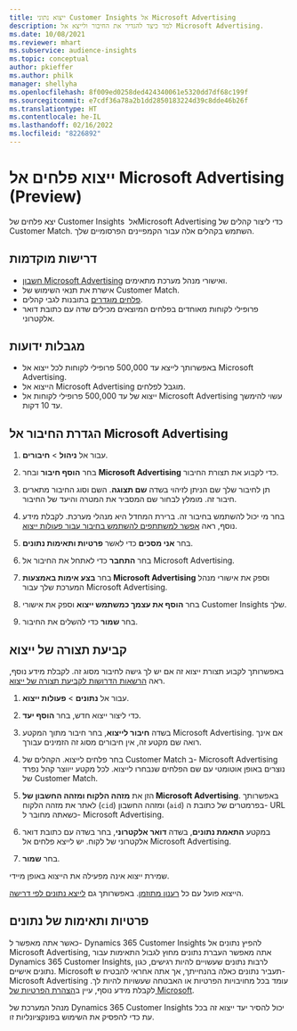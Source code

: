 ```yaml
---
title: ייצוא נתוני Customer Insights אל Microsoft Advertising
description: למד כיצד להגדיר את החיבור ולייצא אל Microsoft Advertising.
ms.date: 10/08/2021
ms.reviewer: mhart
ms.subservice: audience-insights
ms.topic: conceptual
author: pkieffer
ms.author: philk
manager: shellyha
ms.openlocfilehash: 8f009ed0258ded424340061e5320dd7df68c199f
ms.sourcegitcommit: e7cdf36a78a2b1dd2850183224d39c8dde46b26f
ms.translationtype: HT
ms.contentlocale: he-IL
ms.lasthandoff: 02/16/2022
ms.locfileid: "8226892"
---
```

# <a name="export-segments-to-microsoft-advertising-preview"></a>ייצוא פלחים אל Microsoft Advertising‏ (Preview)

יצא פלחים של Customer Insights אל ‏Microsoft Advertising כדי ליצור קהלים של Customer Match. השתמש בקהלים אלה עבור הקמפיינים הפרסומיים שלך.

## <a name="prerequisites"></a>דרישות מוקדמות

-   [חשבון Microsoft Advertising](https://ads.microsoft.com/) ואישורי מנהל מערכת מתאימים.
-   אישרת את תנאי השימוש של Customer Match. 
-   [פלחים מוגדרים](segments.md) בתובנות לגבי קהלים.
-   פרופילי לקוחות מאוחדים בפלחים המיוצאים מכילים שדה עם כתובת דואר אלקטרוני.

## <a name="known-limitations"></a>מגבלות ידועות

- באפשרותך לייצא עד 500,000 פרופילי לקוחות לכל ייצוא אל Microsoft Advertising.
- הייצוא אל Microsoft Advertising מוגבל לפלחים.
- ייצוא של עד 500,000 פרופילי לקוחות אל Microsoft Advertising עשוי להימשך עד 10 דקות. 


## <a name="set-up-the-connection-to-microsoft-advertising"></a>הגדרת החיבור אל Microsoft Advertising

1. עבור אל **ניהול** > **חיבורים**.

1. בחר **הוסף חיבור** ובחר **Microsoft Advertising** כדי לקבוע את תצורת החיבור.

1. תן לחיבור שלך שם הניתן לזיהוי בשדה **שם תצוגה**. השם וסוג החיבור מתארים חיבור זה. מומלץ לבחור שם המסביר את המטרה והיעד של החיבור.

1. בחר מי יכול להשתמש בחיבור זה. ברירת המחדל היא מנהלי מערכת. לקבלת מידע נוסף, ראה [אפשר למשתתפים להשתמש בחיבור עבור פעולות ייצוא](connections.md#allow-contributors-to-use-a-connection-for-exports).

1. בחר **אני מסכים** כדי לאשר **פרטיות ותאימות נתונים**.

1. בחר **התחבר** כדי לאתחל את החיבור אל Microsoft Advertising.

1. בחר **בצע אימות באמצעות Microsoft Advertising** וספק את אישורי מנהל המערכת שלך עבור Microsoft Advertising.

1. בחר **הוסף את עצמך כמשתמש ייצוא** וספק את אישורי Customer Insights שלך.

1. בחר **שמור** כדי להשלים את החיבור.

## <a name="configure-an-export"></a>קביעת תצורה של ייצוא

באפשרותך לקבוע תצורת ייצוא זה אם יש לך גישה לחיבור מסוג זה. לקבלת מידע נוסף, ראה [הרשאות הדרושות לקביעת תצורה של ייצוא](export-destinations.md#set-up-a-new-export).

1. עבור אל **נתונים** > **פעולות ייצוא**.

1. כדי ליצור ייצוא חדש, בחר **הוסף יעד**.

1. בשדה **חיבור לייצוא**, בחר חיבור מתוך המקטע Microsoft Advertising. אם אינך רואה שם מקטע זה, אין חיבורים מסוג זה הזמינים עבורך.

1. בחר פלחים לייצוא. הקהלים של Customer Match ב- Microsoft Advertising נוצרים באופן אוטומטי עם שם הפלחים שנבחרו לייצוא. לכל מקטע ייווצר קהל נפרד של Customer Match. 

1. הזן את **מזהה הלקוח ומזהה החשבון של Microsoft Advertising**. באפשרותך לאתר את מזהה הלקוח (`cid`) ומזהה החשבון (`aid`) בפרמטרים של כתובת ה- URL כשאתה מחובר ל- Microsoft Advertising.

1. במקטע **התאמת נתונים**, בשדה **דואר אלקטרוני**, בחר בשדה עם כתובת דואר אלקטרוני של לקוח. יש לייצא פלחים אל Microsoft Advertising.

1. בחר **שמור**.

שמירת ייצוא אינה מפעילה את הייצוא באופן מיידי.

הייצוא פועל עם כל [רענון מתוזמן](system.md#schedule-tab). באפשרותך גם [לייצא נתונים לפי דרישה](export-destinations.md#run-exports-on-demand). 


## <a name="data-privacy-and-compliance"></a>פרטיות ותאימות של נתונים

כאשר אתה מאפשר ל- Dynamics 365 Customer Insights להפיץ נתונים אל Microsoft Advertising, אתה מאפשר העברת נתונים מחוץ לגבול התאימות עבור Dynamics 365 Customer Insights, לרבות נתונים שעשויים להיות רגישים, כגון נתונים אישיים. Microsoft תעביר נתונים כאלה בהנחייתך, אך אתה אחראי להבטיח ש- Microsoft Advertising עומד בכל מחויבויות הפרטיות או האבטחה שעשויות להיות לך. לקבלת מידע נוסף, עיין ב[הצהרת הפרטיות של Microsoft](https://go.microsoft.com/fwlink/?linkid=396732).

מנהל המערכת של Dynamics 365 Customer Insights יכול להסיר יעד ייצוא זה בכל עת כדי להפסיק את השימוש בפונקציונליות זו.
